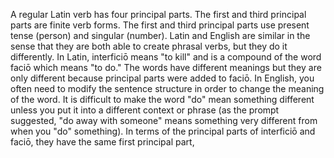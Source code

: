 A regular Latin verb has four principal parts.
The first and third principal parts are finite verb forms. The first and third principal parts use present tense (person) and singular (number).
Latin and English are similar in the sense that they are both able to create phrasal verbs, but they do it differently. In Latin, interficiō means "to kill" and is a compound of the word faciō which means "to do." The words have different meanings but they are only different because principal parts were added to faciō. In English, you often need to modify the sentence structure in order to change the meaning of the word. It is difficult to make the word "do" mean something different unless you put it into a different context or phrase (as the prompt suggested, "do away with someone" means something very different from when you "do" something). In terms of the principal parts of interficiō and faciō, they have the same first principal part, 
